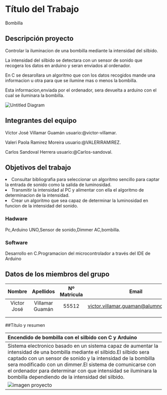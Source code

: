 # Título del Trabajo
 Bombilla
## Descripción proyecto
Controlar la iluminacion de una bombilla mediante la intensidad del silbido.<p>
La intensidad del silbido se detectara con un sensor de sonido que recogera los datos en arduino y seran enviados al ordenador.<p>
En C se desarollara un algoritmo que con los datos recogidos mande una informacion u otra para que se ilumine mas o menos la bombilla.<p>
Esta informacion,enviada por el ordenador, sera devuelta a arduino con el cual se iluminara la bombilla.




![Untitled Diagram](https://user-images.githubusercontent.com/61121669/76017871-9bc18f80-5f1f-11ea-8e34-9d41923a7931.png)


## Integrantes del equipo

<p>Víctor José Villamar Guamán  usuario:@victor-villamar.<p>
<p>Valeri Paola Ramirez Moreira usuario:@VALERIRAMIREZ.<p>
<p>Carlos Sandoval Herrera usuario:@Carlos-sandoval.<p>

## Objetivos del trabajo
<li>Consultar bibliografia para seleccionar un algoritmo sencillo para captar la entrada de sonido como la salida de luminosidad.

<li>Transmitir la intensidad al PC y alimentar con ella el algoritmo de determinacion de la intensidad.

<li>Crear un algoritmo que sea capaz de determinar la luminosidad en funcion de la intensidad del sonido.

### Hadware
Pc,Arduino UNO,Sensor de sonido,Dimmer AC,bombilla.
### Software
Desarrollo en C.Programacion del microcontrolador a través del IDE de Arduino

## Datos de los miembros del grupo
|Nombre|Apellidos|Nº Matricula|Email|
| :-------------: | :-------------: |:-------------: |:-------------: |
|Víctor José|Villamar Guamán|55512|victor.villamar.guaman@alumnos.upm.es|
|           |               |     |                                     |
|           |               |     |                                     |
##Título y resumen

|Encendido de bombilla con el silbido con C y Arduino|
| :------------- |
|Sistema electronico basado en un sistema capaz de aumentar la intensidad de una bombilla mediante el silbido.El silbido sera captado con un sensor de sonido y la intensidad de la bombilla sera modificado con un dimmer.El sistema de comunicarse con el ordenador para determinar con que intensidad se iluminara la bombilla dependiendo de la intensidad del silbido.|
|![imagen proyecto](C:\Users\Usuario\Desktop)|
